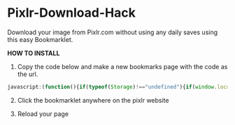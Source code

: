 # Pixlr-Download-Hack
Download your image from Pixlr.com without using any daily saves using this easy Bookmarklet.

**HOW TO INSTALL**
1. Copy the code below and make a new bookmarks page with the code as the url.
```javascript
javascript:(function(){if(typeof(Storage)!=="undefined"){if(window.location.href.indexOf("https://pixlr.com")!==-1){localStorage.clear();alert("Local storage cleared for https://pixlr.com");}else{alert("This bookmarklet is intended for https://pixlr.com only.");}}else{alert("Local storage is not supported in your browser.");}})();
```

2. Click the bookmarklet anywhere on the pixlr website
  
3. Reload your page
